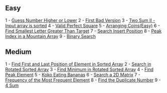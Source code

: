 ## Easy
1 - [Guess Number Higher or Lower](https://leetcode.com/problems/guess-number-higher-or-lower/)
2 - [First Bad Version](https://leetcode.com/problems/first-bad-version/)
3 - [Two Sum II - Input array is sorted](https://leetcode.com/problems/two-sum-ii-input-array-is-sorted/)
4 - [Valid Perfect Square](https://leetcode.com/problems/valid-perfect-square/)
5 - [Arranging Coins(Easy)](https://leetcode.com/problems/arranging-coins/)
6 - [Find Smallest Letter Greater Than Target](https://leetcode.com/problems/find-smallest-letter-greater-than-target/)
7 - [Search Insert Position](https://leetcode.com/problems/search-insert-position/)
8 - [Peak Index in a Mountain Array](https://leetcode.com/problems/peak-index-in-a-mountain-array/)
9 - [Binary Search](https://leetcode.com/problems/binary-search/)

## Medium
1 - [Find First and Last Position of Element in Sorted Array](https://leetcode.com/problems/find-first-and-last-position-of-element-in-sorted-array/)
2 - [Search in Rotated Sorted Array](https://leetcode.com/problems/search-in-rotated-sorted-array/)
3 - [Find Minimum in Rotated Sorted Array](https://leetcode.com/problems/find-minimum-in-rotated-sorted-array/)
4 - [Find Peak Element](https://leetcode.com/problems/find-peak-element/)
5 - [Koko Eating Bananas](https://leetcode.com/problems/koko-eating-bananas/)
6 - [Search a 2D Matrix](https://leetcode.com/problems/search-a-2d-matrix/)
7 - [Frequency of the Most Frequent Element](https://leetcode.com/problems/frequency-of-the-most-frequent-element/)
8 - [Find the Duplicate Number](https://leetcode.com/problems/find-the-duplicate-number/)
9 - [4 Sum](https://leetcode.com/problems/4sum/)


